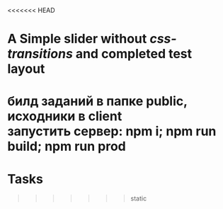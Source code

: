 <<<<<<< HEAD
# A Simple slider without *css-transitions* and completed test layout
билд заданий в папке public, исходники в client  
запустить сервер: npm i; npm run build; npm run prod
=======
# Tasks
>>>>>>> static
